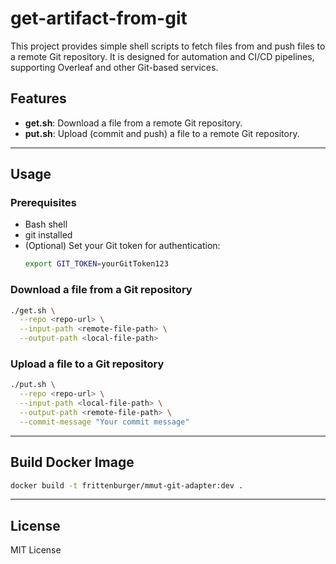 
# get-artifact-from-git

This project provides simple shell scripts to fetch files from and push files to a remote Git repository. It is designed for automation and CI/CD pipelines, supporting Overleaf and other Git-based services.

## Features

- **get.sh**: Download a file from a remote Git repository.
- **put.sh**: Upload (commit and push) a file to a remote Git repository.

---

## Usage

### Prerequisites

- Bash shell
- git installed
- (Optional) Set your Git token for authentication:
  ```bash
  export GIT_TOKEN=yourGitToken123
  ```

### Download a file from a Git repository

```bash
./get.sh \
  --repo <repo-url> \
  --input-path <remote-file-path> \
  --output-path <local-file-path>
```


### Upload a file to a Git repository

```bash
./put.sh \
  --repo <repo-url> \
  --input-path <local-file-path> \
  --output-path <remote-file-path> \
  --commit-message "Your commit message"
```

---

## Build Docker Image

```bash
docker build -t frittenburger/mmut-git-adapter:dev .
```

---

## License

MIT License